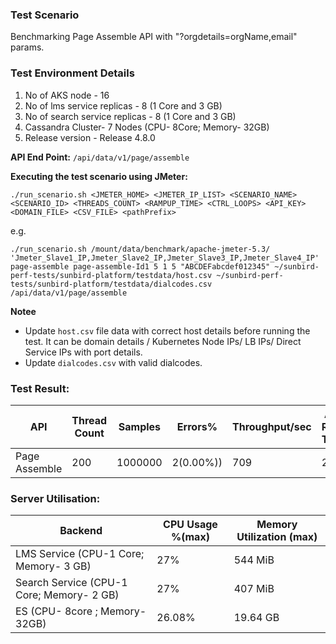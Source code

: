 ### Test Scenario

Benchmarking Page Assemble API with "?orgdetails=orgName,email" params.


### Test Environment Details
1. No of AKS node - 16
2. No of lms service replicas - 8 (1 Core and 3 GB)
3. No of search service replicas - 8 (1 Core and 3 GB)
4. Cassandra Cluster- 7 Nodes (CPU- 8Core; Memory- 32GB)
5. Release version - Release 4.8.0


**API End Point:** 
`/api/data/v1/page/assemble`


**Executing the test scenario using JMeter:**

```./run_scenario.sh <JMETER_HOME> <JMETER_IP_LIST> <SCENARIO_NAME> <SCENARIO_ID> <THREADS_COUNT> <RAMPUP_TIME> <CTRL_LOOPS> <API_KEY> <DOMAIN_FILE> <CSV_FILE> <pathPrefix>```

e.g.

```./run_scenario.sh /mount/data/benchmark/apache-jmeter-5.3/ 'Jmeter_Slave1_IP,Jmeter_Slave2_IP,Jmeter_Slave3_IP,Jmeter_Slave4_IP' page-assemble page-assemble-Id1 5 1 5 "ABCDEFabcdef012345" ~/sunbird-perf-tests/sunbird-platform/testdata/host.csv ~/sunbird-perf-tests/sunbird-platform/testdata/dialcodes.csv /api/data/v1/page/assemble```

**Notee**
- Update `host.csv` file data with correct host details before running the test. It can be domain details / Kubernetes Node IPs/ LB IPs/ Direct Service IPs with port details.
- Update `dialcodes.csv` with valid dialcodes.


### Test Result:

|API           |Thread Count|Samples |Errors%  |Throughput/sec|Avg Resp Time |95th pct |99th pct|
|--------------|------------|--------|---------| -------------|--------------|---------|--------|
|Page Assemble |200         |1000000  |2(0.00%))| 709          | 279         |  4444  |588 |


### Server Utilisation:
| Backend          | CPU Usage %(max) | Memory Utilization (max) |
| ------------- | ------------- |------------- |
| LMS Service (CPU-1 Core; Memory- 3 GB)  |27%|  544 MiB |
| Search Service (CPU-1 Core; Memory- 2 GB)  |27% | 407 MiB   |
| ES (CPU- 8core ; Memory- 32GB)|  26.08%     |19.64 GB   |
